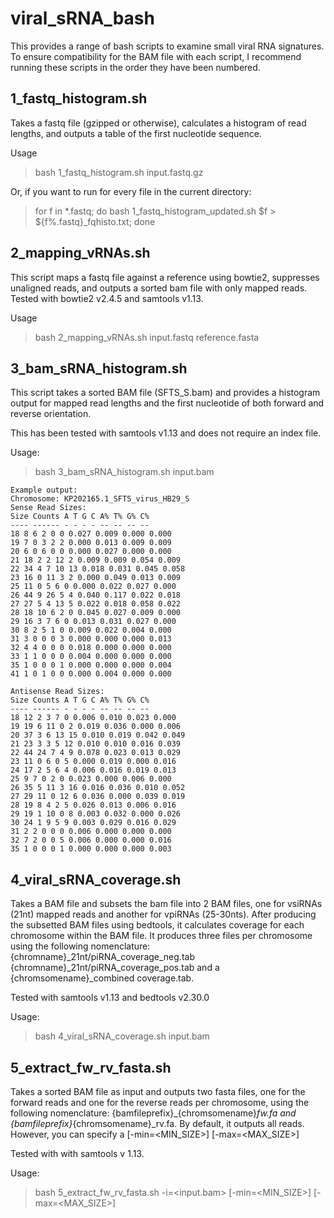 # viral_sRNA_bash
This provides a range of bash scripts to examine small viral RNA signatures. To ensure compatibility for the BAM file with each script, I recommend running these scripts in the order they have been numbered.

## 1_fastq_histogram.sh
Takes a fastq file (gzipped or otherwise), calculates a histogram of read lengths, and outputs a table of the first nucleotide sequence.

Usage 

>bash 1_fastq_histogram.sh input.fastq.gz
>
Or, if you want to run for every file in the current directory:
>for f in *.fastq; do bash 1_fastq_histogram_updated.sh $f > ${f%.fastq}_fqhisto.txt; done

## 2_mapping_vRNAs.sh
This script maps a fastq file against a reference using bowtie2, suppresses unaligned reads, and outputs a sorted bam file with only mapped reads. Tested with bowtie2 v2.4.5 and samtools v1.13.

Usage

>bash 2_mapping_vRNAs.sh input.fastq reference.fasta

## 3_bam_sRNA_histogram.sh 
This script takes a sorted BAM file (SFTS_S.bam) and provides a histogram output for mapped read lengths and the first nucleotide of both forward and reverse orientation.

This has been tested with samtools v1.13 and does not require an index file.

Usage:

>bash 3_bam_sRNA_histogram.sh input.bam
```
Example output:
Chromosome: KP202165.1_SFTS_virus_HB29_S
Sense Read Sizes:
Size Counts A T G C A% T% G% C%
---- ------ - - - - -- -- -- --
18 8 6 2 0 0 0.027 0.009 0.000 0.000
19 7 0 3 2 2 0.000 0.013 0.009 0.009
20 6 0 6 0 0 0.000 0.027 0.000 0.000
21 18 2 2 12 2 0.009 0.009 0.054 0.009
22 34 4 7 10 13 0.018 0.031 0.045 0.058
23 16 0 11 3 2 0.000 0.049 0.013 0.009
25 11 0 5 6 0 0.000 0.022 0.027 0.000
26 44 9 26 5 4 0.040 0.117 0.022 0.018
27 27 5 4 13 5 0.022 0.018 0.058 0.022
28 18 10 6 2 0 0.045 0.027 0.009 0.000
29 16 3 7 6 0 0.013 0.031 0.027 0.000
30 8 2 5 1 0 0.009 0.022 0.004 0.000
31 3 0 0 0 3 0.000 0.000 0.000 0.013
32 4 4 0 0 0 0.018 0.000 0.000 0.000
33 1 1 0 0 0 0.004 0.000 0.000 0.000
35 1 0 0 0 1 0.000 0.000 0.000 0.004
41 1 0 1 0 0 0.000 0.004 0.000 0.000

Antisense Read Sizes:
Size Counts A T G C A% T% G% C%
---- ------ - - - - -- -- -- --
18 12 2 3 7 0 0.006 0.010 0.023 0.000
19 19 6 11 0 2 0.019 0.036 0.000 0.006
20 37 3 6 13 15 0.010 0.019 0.042 0.049
21 23 3 3 5 12 0.010 0.010 0.016 0.039
22 44 24 7 4 9 0.078 0.023 0.013 0.029
23 11 0 6 0 5 0.000 0.019 0.000 0.016
24 17 2 5 6 4 0.006 0.016 0.019 0.013
25 9 7 0 2 0 0.023 0.000 0.006 0.000
26 35 5 11 3 16 0.016 0.036 0.010 0.052
27 29 11 0 12 6 0.036 0.000 0.039 0.019
28 19 8 4 2 5 0.026 0.013 0.006 0.016
29 19 1 10 0 8 0.003 0.032 0.000 0.026
30 24 1 9 5 9 0.003 0.029 0.016 0.029
31 2 2 0 0 0 0.006 0.000 0.000 0.000
32 7 2 0 0 5 0.006 0.000 0.000 0.016
35 1 0 0 0 1 0.000 0.000 0.000 0.003

```
## 4_viral_sRNA_coverage.sh
Takes a BAM file and subsets the bam file into 2 BAM files, one for vsiRNAs (21nt) mapped reads and another for vpiRNAs (25-30nts). After producing the subsetted BAM files using bedtools, it calculates coverage for each chromosome within the BAM file. It produces three files per chromosome using the following nomenclature: {chromname}_21nt/piRNA_coverage_neg.tab {chromname}_21nt/piRNA_coverage_pos.tab and a {chromsomename}_combined coverage.tab.

Tested with samtools v1.13 and bedtools v2.30.0

Usage:

>bash 4_viral_sRNA_coverage.sh input.bam

## 5_extract_fw_rv_fasta.sh
Takes a sorted BAM file as input and outputs two fasta files, one for the forward reads and one for the reverse reads per chromosome, using the following nomenclature:
{bamfileprefix}_{chromsomename}_fw.fa and {bamfileprefix}_{chromsomename}_rv.fa. By default, it outputs all reads. However, you can specify a [-min=<MIN_SIZE>] [-max=<MAX_SIZE>]

Tested with with samtools v 1.13.

Usage:

>bash 5_extract_fw_rv_fasta.sh -i=<input.bam> [-min=<MIN_SIZE>] [-max=<MAX_SIZE>]
